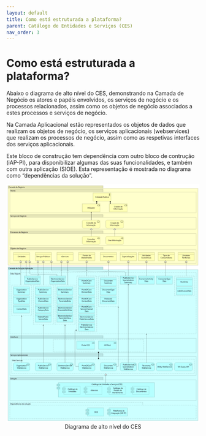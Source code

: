 ```yaml
---
layout: default
title: Como está estruturada a plataforma?
parent: Catálogo de Entidades e Serviços (CES)
nav_order: 3
---
```



# Como está estruturada a plataforma?

Abaixo o diagrama de alto nível do CES, demonstrando na Camada de Negócio os atores e papéis envolvidos, os serviços de negócio e os processos relacionados, assim como os objetos de negócio associados a estes processos e serviços de negócio.

Na Camada Aplicacional estão representados os objetos de dados que realizam os objetos de negócio, os serviços aplicacionais (webservices) que realizam os processos de negócio, assim como as respetivas interfaces dos serviços aplicacionais.

Este bloco de construção tem dependência com outro bloco de contrução (iAP-PI), para disponibilizar algumas das suas funcionalidades, e também com outra aplicação (SIOE). Esta representação é mostrada no diagrama como “dependências da solução”.

<div style="text-align: center;">
  <img src="../../assets/images/ces.png" alt="Diagrama de alto nível do CES">
  Diagrama de alto nível do CES
</div>
<br>

